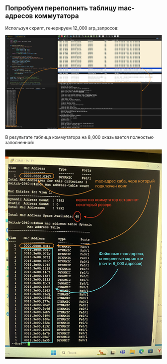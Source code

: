 ## Попробуем переполнить таблицу mac-адресов коммутатора

Используя скрипт, генерируем 12_000 arp_запросов:

![скрин 1](arp_flood_1.png)

В результате таблица коммутатора на 8_000 оказывается полностью заполненной:

![скрин 2](arp_flood_2.jpg)
